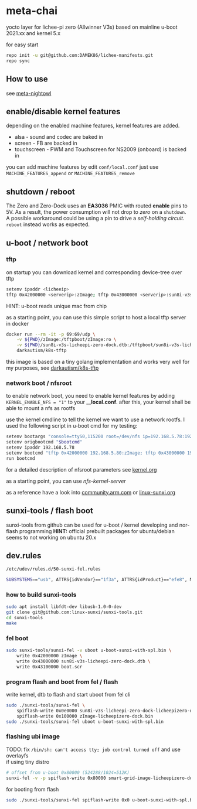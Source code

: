 # meta-chai

yocto layer for lichee-pi zero (Allwinner V3s) based on mainline u-boot 2021.xx and kernel 5.x

for easy start

```bash
repo init -u git@github.com:DAMEK86/lichee-manifests.git
repo sync
```

## How to use

see [meta-nightowl](https://github.com/DAMEK86/meta-nightowl/blob/dunfell/README.md)

## enable/disable kernel features

depending on the enabled machine features, kernel features are added.

- alsa - sound and codec are baked in
- screen - FB are backed in
- touchscreen - PWM and Touchscreen for NS2009 (onboard) is backed in

you can add machine features by edit `conf/local.conf`
just use `MACHINE_FEATURES_append` or `MACHINE_FEATURES_remove`

## shutdown / reboot

The Zero and Zero-Dock uses an __EA3036__ PMIC with routed __enable__ pins to 5V. As a result, the power consumption will not drop to _zero_ on a `shutdown`. A possible workaround could be using a pin to drive a _self-holding circuit_.
`reboot` instead works as expected.

## u-boot / network boot

### tftp

on startup you can download kernel and corresponding device-tree over tftp

```bash
setenv ipaddr <licheeip>
tftp 0x42000000 <serverip>:zImage; tftp 0x43000000 <serverip>:sun8i-v3s-licheepi-zero-dock.dtb; bootz 0x42000000 - 0x43000000"
```

HINT: u-boot reads unique mac from chip

as a starting point, you can use this simple script to host a local tftp server in docker

```bash
docker run --rm -it -p 69:69/udp \
    -v ${PWD}/zImage:/tftpboot/zImage:ro \
    -v ${PWD}/sun8i-v3s-licheepi-zero-dock.dtb:/tftpboot/sun8i-v3s-licheepi-zero-dock.dtb:ro \
    darkautism/k8s-tftp
```

this image is based on a tiny golang implementation and works very well for my purposes, see [darkautism/k8s-tftp](https://github.com/darkautism/k8s-tftp)

### network boot / nfsroot

to enable network boot, you need to enable kernel features by adding `KERNEL_ENABLE_NFS = "1"` to your ____local.conf__.
after this, your kernel shall be able to mount a nfs as rootfs

use the kernel cmdline to tell the kernel we want to use a network rootfs. I used the following script in u-boot cmd for my testing:

```bash
setenv bootargs "console=ttyS0,115200 root=/dev/nfs ip=192.168.5.78:192.168.5.80:192.168.5.80:255.255.255.0:licheepizero-dock:eth0 nfsroot=192.168.5.80:/export,tcp,v3 rootwait panic=2 debug"
setenv origbootcmd "$bootcmd"
setenv ipaddr 192.168.5.78
setenv bootcmd "tftp 0x42000000 192.168.5.80:zImage; tftp 0x43000000 192.168.5.80:sun8i-v3s-licheepi-zero-dock.dtb; bootz 0x42000000 - 0x43000000"
run bootcmd
```

for a detailed description of nfsroot parameters see [kernel.org](https://www.kernel.org/doc/Documentation/filesystems/nfs/nfsroot.txt)

as a starting point, you can use *nfs-kernel-server*

as a reference have a look into [community.arm.com](https://community.arm.com/developer/tools-software/oss-platforms/w/docs/542/nfs-remote-network-userspace-using-u-boot) or
[linux-sunxi.org](http://linux-sunxi.org/How_to_boot_the_A10_or_A20_over_the_network#TFTP_booting)

## sunxi-tools / flash boot

sunxi-tools from github can be used for u-boot / kernel developing and nor-flash programming
__HINT:__ official prebuilt packages for ubuntu/debian seems to not working on ubuntu 20.x

## dev.rules
```bash
/etc/udev/rules.d/50-sunxi-fel.rules

SUBSYSTEMS=="usb", ATTRS{idVendor}=="1f3a", ATTRS{idProduct}=="efe8", MODE:="0666"
```

### how to build sunxi-tools

```bash
sudo apt install libfdt-dev libusb-1.0-0-dev
git clone git@github.com:linux-sunxi/sunxi-tools.git
cd sunxi-tools
make
```

### fel boot

```bash
sudo sunxi-tools/sunxi-fel -v uboot u-boot-sunxi-with-spl.bin \
    write 0x42000000 zImage \
    write 0x43000000 sun8i-v3s-licheepi-zero-dock.dtb \
    write 0x43100000 boot.scr
```

### program flash and boot from fel / flash

write kernel, dtb to flash and start uboot from fel cli

```bash
sudo ./sunxi-tools/sunxi-fel \
    spiflash-write 0x0e0000 sun8i-v3s-licheepi-zero-dock-licheepizero-dock.dtb \
    spiflash-write 0x100000 zImage-licheepizero-dock.bin
sudo ./sunxi-tools/sunxi-fel uboot u-boot-sunxi-with-spl.bin
```

### flashing ubi image

TODO: fix `/bin/sh: can't access tty; job control turned off` and use overlayfs  
if using tiny distro

```bash
# offset from u-boot 0x80000 (524288/1024=512K)
sunxi-fel -v -p spiflash-write 0x80000 smart-grid-image-licheepizero-dock.ubi
```

for booting from flash

```bash
sudo ./sunxi-tools/sunxi-fel spiflash-write 0x0 u-boot-sunxi-with-spl.bin
```
